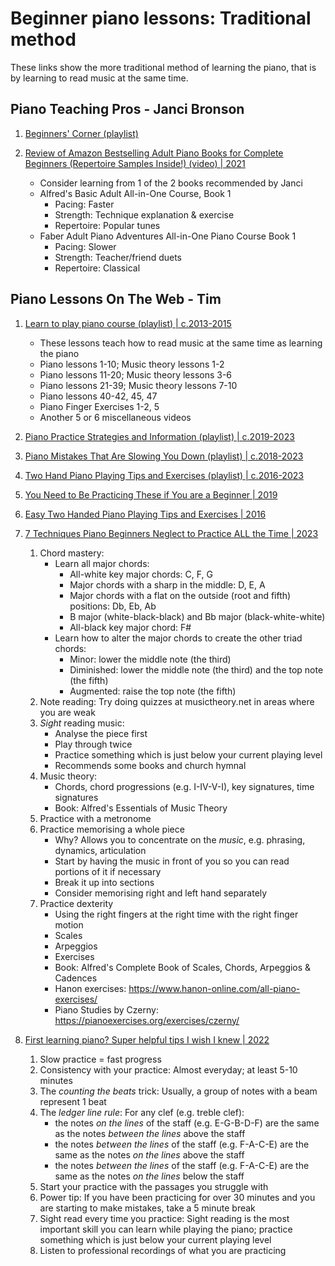 # Beginner piano lessons: Traditional method

These links show the more traditional method of learning the piano,
that is by learning to read music at the same time.


## Piano Teaching Pros - Janci Bronson

1. [Beginners' Corner (playlist)](https://www.youtube.com/playlist?list=PLpNV0WAsaMNTZ3wyaXQfgNWnNJF-r4npN)

1. [Review of Amazon Bestselling Adult Piano Books for Complete Beginners (Repertoire Samples Inside!) (video) | 2021](https://www.youtube.com/watch?v=yho9UfLjYXQ)
   - Consider learning from 1 of the 2 books recommended by Janci
   - Alfred's Basic Adult All-in-One Course, Book 1
     * Pacing: Faster
     * Strength: Technique explanation & exercise
     * Repertoire: Popular tunes
   - Faber Adult Piano Adventures All-in-One Piano Course Book 1
     * Pacing: Slower
     * Strength: Teacher/friend duets
     * Repertoire: Classical


## Piano Lessons On The Web - Tim

1. [Learn to play piano course (playlist) | c.2013-2015](https://www.youtube.com/playlist?list=PLUyDmNalB0ri0KoNmwPDtHMrwB0l8qvrP)
   - These lessons teach how to read music at the same time as learning the piano
   - Piano lessons  1-10; Music theory lessons 1-2
   - Piano lessons 11-20; Music theory lessons 3-6
   - Piano lessons 21-39; Music theory lessons 7-10
   - Piano lessons 40-42, 45, 47
   - Piano Finger Exercises 1-2, 5
   - Another 5 or 6 miscellaneous videos

1. [Piano Practice Strategies and Information (playlist) | c.2019-2023](https://www.youtube.com/playlist?list=PLUyDmNalB0rht1KHLi6o7wWUiz9rO3d6e)

1. [Piano Mistakes That Are Slowing You Down (playlist) | c.2018-2023](https://www.youtube.com/playlist?list=PLUyDmNalB0riD8UHtK2fQUG-lCy99KDLJ)

1. [Two Hand Piano Playing Tips and Exercises (playlist) | c.2016-2023](https://www.youtube.com/playlist?list=PLUyDmNalB0rg2L-ok6kZzqG1eoutuvCDE)

1. [You Need to Be Practicing These if You are a Beginner | 2019](https://www.youtube.com/watch?v=6GtHArhUlro)
1. [Easy Two Handed Piano Playing Tips and Exercises | 2016](https://www.youtube.com/watch?v=q8NQr5vTdzU)

1. [7 Techniques Piano Beginners Neglect to Practice ALL the Time | 2023](https://www.youtube.com/watch?v=tKBvcyYXt4o)
   1. Chord mastery:
      - Learn all major chords:
        * All-white key major chords: C, F, G
        * Major chords with a sharp in the middle: D, E, A
        * Major chords with a flat on the outside (root and fifth) positions: Db, Eb, Ab
        * B major (white-black-black) and Bb major (black-white-white)
        * All-black key major chord: F#
      - Learn how to alter the major chords to create the other triad chords:
        * Minor: lower the middle note (the third)
        * Diminished: lower the middle note (the third) and the top note (the fifth)
        * Augmented: raise the top note (the fifth)
   1. Note reading: Try doing quizzes at musictheory.net in areas where you are weak
   1. *Sight* reading music:
      - Analyse the piece first
      - Play through twice
      - Practice something which is just below your current playing level
      - Recommends some books and church hymnal
   1. Music theory:
      - Chords, chord progressions (e.g. I-IV-V-I), key signatures, time signatures
      - Book: Alfred's Essentials of Music Theory
   1. Practice with a metronome
   1. Practice memorising a whole piece
      - Why? Allows you to concentrate on the *music*, e.g. phrasing, dynamics, articulation
      - Start by having the music in front of you so you can read portions of it if necessary
      - Break it up into sections
      - Consider memorising right and left hand separately
   1. Practice dexterity
      - Using the right fingers at the right time with the right finger motion
      - Scales
      - Arpeggios
      - Exercises
      - Book: Alfred's Complete Book of Scales, Chords, Arpeggios & Cadences
      - Hanon exercises: https://www.hanon-online.com/all-piano-exercises/
      - Piano Studies by Czerny: https://pianoexercises.org/exercises/czerny/

1. [First learning piano? Super helpful tips I wish I knew | 2022](https://www.youtube.com/watch?v=cVNLapc03EA)
   1. Slow practice = fast progress
   1. Consistency with your practice: Almost everyday; at least 5-10 minutes
   1. The *counting the beats* trick: Usually, a group of notes with a beam represent 1 beat
   1. The *ledger line rule*: For any clef (e.g. treble clef):
      - the notes *on the lines* of the staff (e.g. E-G-B-D-F) are the same as the notes *between the lines* above the staff
      - the notes *between the lines* of the staff (e.g. F-A-C-E) are the same as the notes *on the lines* above the staff
      - the notes *between the lines* of the staff (e.g. F-A-C-E) are the same as the notes *on the lines* below the staff
   1. Start your practice with the passages you struggle with
   1. Power tip: If you have been practicing for over 30 minutes and you are starting to make mistakes, take a 5 minute break
   1. Sight read every time you practice: Sight reading is the most important skill you can learn while playing the piano;
      practice something which is just below your current playing level
   1. Listen to professional recordings of what you are practicing

